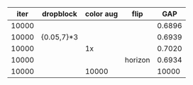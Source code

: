 | iter  | dropblock  | color aug | flip    | GAP    |
| ------| ---------- | --------- | ------- | ------ |
| 10000 |            |           |         | 0.6896 |
| 10000 | {0.05,7}*3 |           |         | 0.6939 |
| 10000 |            | 1x        |         | 0.7020 |
| 10000 |            |           | horizon | 0.6934 |
| 10000 |            | 10000     |         | 10000  |